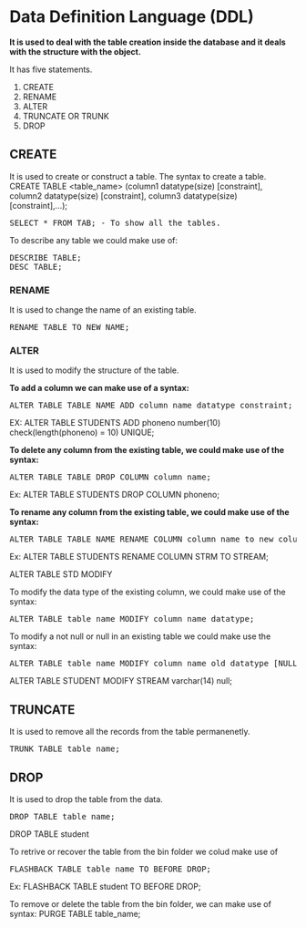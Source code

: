 # Data Definition Language (DDL)
**It is used to deal with the table creation inside the database and it deals with the structure with the object.**

It has five statements. 
1. CREATE
2. RENAME
3. ALTER
4. TRUNCATE OR TRUNK
5. DROP

## CREATE
It is used to create or construct a table.
The syntax to create a table.
CREATE TABLE <table_name> 
(column1 datatype(size) [constraint], 
column2 datatype(size) [constraint],
column3 datatype(size) [constraint],...);

<pre>
SELECT * FROM TAB; - To show all the tables.
</pre>

To describe any table we could make use of: 

<pre>
DESCRIBE TABLE;
DESC TABLE;
</pre>

### RENAME
It is used to change the name of an existing table.

<pre>
RENAME TABLE TO NEW_NAME;
</pre>

### ALTER

It is used to modify the structure of the table.

**To add a column we can make use of a syntax:**

<pre>
ALTER TABLE TABLE_NAME ADD column_name datatype constraint;
</pre>

EX:
ALTER TABLE STUDENTS ADD phoneno number(10) check(length(phoneno) = 10) UNIQUE;


**To delete any column from the existing table, we could make use of the syntax:**

<pre>
ALTER TABLE TABLE DROP COLUMN column_name;
</pre>
Ex: ALTER TABLE STUDENTS DROP COLUMN phoneno;

**To rename any column from the existing table, we could make use of the syntax:**

<pre>
ALTER TABLE TABLE_NAME RENAME COLUMN column_name to new_column_name;
</pre>

Ex: ALTER TABLE STUDENTS RENAME COLUMN STRM TO STREAM;


ALTER TABLE STD 
MODIFY 

To modify the data type of the existing column, we could make use of the syntax: 

<pre>
ALTER TABLE table_name MODIFY column_name datatype;
</pre>
To modify a not null or null in an existing table we could make use the syntax:

<pre>
ALTER TABLE table_name MODIFY column_name old_datatype [NULL]/NOT NULL;
</pre>

ALTER TABLE STUDENT MODIFY STREAM varchar(14) null;


## TRUNCATE
It is used to remove all the records from the table permanenetly.

<pre>
TRUNK TABLE table_name;
</pre>

## DROP
It is used to drop the table from the data.

<pre>
DROP TABLE table_name;
</pre> 
DROP TABLE student

To retrive or recover the table from the bin folder we colud make use of 

<pre>
FLASHBACK TABLE table_name TO BEFORE DROP;
</pre>
Ex: FLASHBACK TABLE student TO BEFORE DROP;

To remove or delete the table from the bin folder, we can make use of syntax: 
PURGE TABLE table_name;

